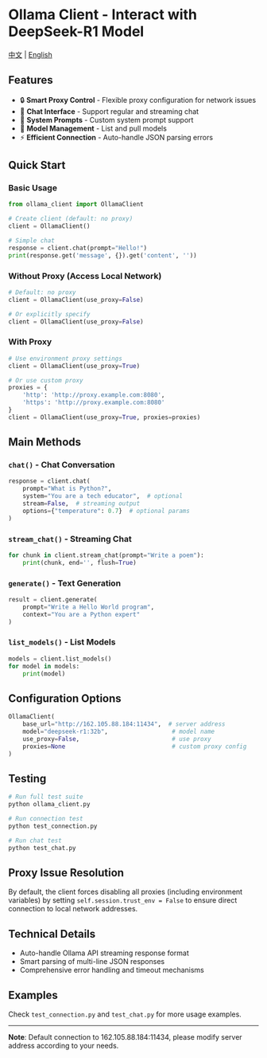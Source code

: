 # Ollama Client - Interact with DeepSeek-R1 Model

[中文](README.md) | [English](README_EN.md)

## Features

- 🔒 **Smart Proxy Control** - Flexible proxy configuration for network issues
- 💬 **Chat Interface** - Support regular and streaming chat
- 🎯 **System Prompts** - Custom system prompt support
- 🤖 **Model Management** - List and pull models
- ⚡ **Efficient Connection** - Auto-handle JSON parsing errors

## Quick Start

### Basic Usage

```python
from ollama_client import OllamaClient

# Create client (default: no proxy)
client = OllamaClient()

# Simple chat
response = client.chat(prompt="Hello!")
print(response.get('message', {}).get('content', ''))
```

### Without Proxy (Access Local Network)

```python
# Default: no proxy
client = OllamaClient(use_proxy=False)

# Or explicitly specify
client = OllamaClient(use_proxy=False)
```

### With Proxy

```python
# Use environment proxy settings
client = OllamaClient(use_proxy=True)

# Or use custom proxy
proxies = {
    'http': 'http://proxy.example.com:8080',
    'https': 'http://proxy.example.com:8080'
}
client = OllamaClient(use_proxy=True, proxies=proxies)
```

## Main Methods

### `chat()` - Chat Conversation

```python
response = client.chat(
    prompt="What is Python?",
    system="You are a tech educator",  # optional
    stream=False,  # streaming output
    options={"temperature": 0.7}  # optional params
)
```

### `stream_chat()` - Streaming Chat

```python
for chunk in client.stream_chat(prompt="Write a poem"):
    print(chunk, end='', flush=True)
```

### `generate()` - Text Generation

```python
result = client.generate(
    prompt="Write a Hello World program",
    context="You are a Python expert"
)
```

### `list_models()` - List Models

```python
models = client.list_models()
for model in models:
    print(model)
```

## Configuration Options

```python
OllamaClient(
    base_url="http://162.105.88.184:11434",  # server address
    model="deepseek-r1:32b",                  # model name
    use_proxy=False,                          # use proxy
    proxies=None                              # custom proxy config
)
```

## Testing

```bash
# Run full test suite
python ollama_client.py

# Run connection test
python test_connection.py

# Run chat test
python test_chat.py
```

## Proxy Issue Resolution

By default, the client forces disabling all proxies (including environment variables) by setting `self.session.trust_env = False` to ensure direct connection to local network addresses.

## Technical Details

- Auto-handle Ollama API streaming response format
- Smart parsing of multi-line JSON responses
- Comprehensive error handling and timeout mechanisms

## Examples

Check `test_connection.py` and `test_chat.py` for more usage examples.

---

**Note**: Default connection to 162.105.88.184:11434, please modify server address according to your needs.


